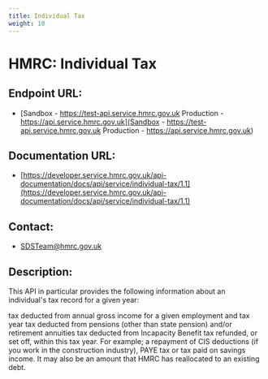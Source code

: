 ```yaml
---
title: Individual Tax
weight: 10
---
```


# HMRC: Individual Tax

## Endpoint URL:
 - [Sandbox - https://test-api.service.hmrc.gov.uk 
Production - https://api.service.hmrc.gov.uk](Sandbox - https://test-api.service.hmrc.gov.uk 
Production - https://api.service.hmrc.gov.uk)

## Documentation URL:
 - [https://developer.service.hmrc.gov.uk/api-documentation/docs/api/service/individual-tax/1.1](https://developer.service.hmrc.gov.uk/api-documentation/docs/api/service/individual-tax/1.1)

## Contact:
 - [SDSTeam@hmrc.gov.uk](mailto:SDSTeam@hmrc.gov.uk)

## Description:
This API in particular provides the following information about an individual's tax record for a given year:

tax deducted from annual gross income for a given employment and tax year
tax deducted from pensions (other than state pension) and/or retirement annuities
tax deducted from Incapacity Benefit
tax refunded, or set off, within this tax year. For example; a repayment of CIS deductions (if you work in the construction industry), PAYE tax or tax paid on savings income. It may also be an amount that HMRC has reallocated to an existing debt.

